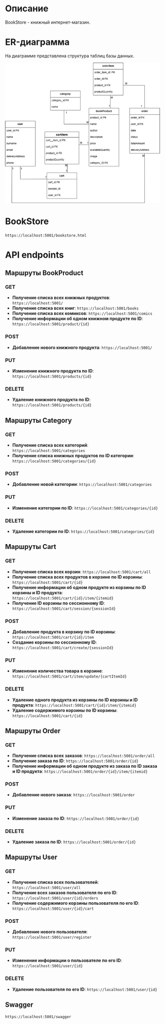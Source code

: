 # Описание 
BookStore - книжный интернет-магазин.

# ER-диаграмма
На диаграмме представлена структура таблиц базы данных.

![ER-диаграмма](ER.png)

# BookStore
`https://localhost:5001/bookstore.html`

# API endpoints
## Маршруты BookProduct
### GET
- **Получение списка всех книжных продуктов**: `https://localhost:5001/`
- **Получение списка всех книг**: `https://localhost:5001/books`
- **Получение списка всех комиксов**: `https://localhost:5001/comics`
- **Получение информации об одном книжном продукте по ID**: `https://localhost:5001/product/{id}`
### POST
- **Добавление нового книжного продукта**: `https://localhost:5001/`
### PUT
- **Изменение книжного продукта по ID**: `https://localhost:5001/products/{id}`
### DELETE
- **Удаление книжного продукта по ID**: `https://localhost:5001/products/{id}`

## Маршруты Category
### GET
- **Получение списка всех категорий**: `https://localhost:5001/categories`
- **Получение списка книжных продуктов по ID категории**: `https://localhost:5001/categories/{id}`
### POST
- **Добавление новой категории**: `https://localhost:5001/categories`
### PUT
- **Изменение категории по ID**: `https://localhost:5001/categories/{id}`
### DELETE
- **Удаление категории по ID**: `https://localhost:5001/categories/{id}`

## Маршруты Cart
### GET
- **Получение списка всех корзин**: `https://localhost:5001/cart/all`
- **Получение списка всех продуктов в корзине по ID корзины**: `https://localhost:5001/cart/{id}`
- **Получение информации об одном продукте из корзины по ID корзины и ID продукта**: `https://localhost:5001/cart/{id}/item/{itemid}`
- **Получение ID корзины по сессионному ID**: `https://localhost:5001/cart/session/{sessionId}`
### POST
- **Добавление продукта в корзину по ID корзины**: `https://localhost:5001/cart/{id}/item`
- **Создание корзины по сессионному ID**: `https://localhost:5001/cart/create/{sessionId}`
### PUT
- **Изменение количества товара в корзине**: `https://localhost:5001/cart/item/update/{cartItemId}`
### DELETE
- **Удаление одного продукта из корзины по ID корзины и ID продукта**:  `https://localhost:5001/cart/{id}/item/{itemid}`
- **Удаление содержимого корзины по ID корзины**:  `https://localhost:5001/cart/{id}`

## Маршруты Order
### GET
- **Получение списка всех заказов**: `https://localhost:5001/order/all`
- **Получение заказа по ID**: `https://localhost:5001/order/{id}`
- **Получение информации об одном продукте из заказа по ID заказа и ID продукта**: `https://localhost:5001/order/{id}/item/{itemid}`
### POST
- **Добавление нового заказа**: `https://localhost:5001/order`
### PUT
- **Изменение заказа по ID**: `https://localhost:5001/order/{id}`
### DELETE
- **Удаление заказа по ID**: `https://localhost:5001/order/{id}`

## Маршруты User
### GET
- **Получение списка всех пользователей**: `https://localhost:5001/user/all`
- **Получение всех заказов пользователя по его ID**: `https://localhost:5001/user/{id}/orders`
- **Получение содержимого корзины пользователя по его ID**: `https://localhost:5001/user/{id}/cart`
### POST
- **Добавление нового пользователя**: `https://localhost:5001/user/register`
### PUT
- **Изменение информации о пользователе по его ID**: `https://localhost:5001/user/{id}`
### DELETE
- **Удаление пользователя по его ID**: `https://localhost:5001/user/{id}`

## Swagger
  `https://localhost:5001/swagger`
